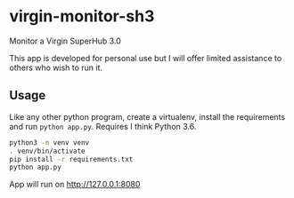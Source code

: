 # virgin-monitor-sh3
Monitor a Virgin SuperHub 3.0

This app is developed for personal use but I will offer limited assistance to others who wish to run it.

## Usage

Like any other python program, create a virtualenv, install the requirements and run `python app.py`.
Requires I think Python 3.6.

```sh
python3 -m venv venv
. venv/bin/activate
pip install -r requirements.txt
python app.py
```

App will run on http://127.0.0.1:8080
